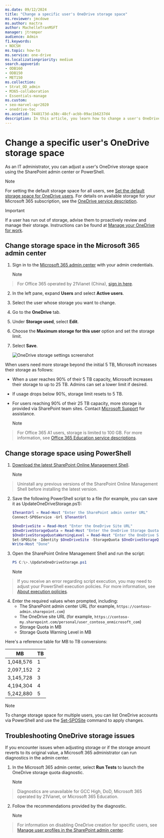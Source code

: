```yaml
---
ms.date: 09/12/2024
title: "Change a specific user's OneDrive storage space"
ms.reviewer: jmcdowe
ms.author: mactra
author: MachelleTranMSFT
manager: jtremper
audience: Admin
f1.keywords:
- NOCSH
ms.topic: how-to
ms.service: one-drive
ms.localizationpriority: medium
search.appverid:
- ODB160
- ODB150
- MET150
ms.collection: 
- Strat_OD_admin
- M365-collaboration
- Essentials-manage
ms.custom:
- seo-marvel-apr2020
- onedrive-toc
ms.assetid: 7448173d-a38c-48cf-acbb-09ac1b6237d4
description: In this article, you learn how to change a user's OneDrive storage space in Microsoft 365.
---
```


# Change a specific user's OneDrive storage space

As an IT administrator, you can adjust a user's OneDrive storage space using the SharePoint admin center or PowerShell.

> [!NOTE]
> For setting the default storage space for all users, see [Set the default storage space for OneDrive users](set-default-storage-space.md). For details on available storage for your Microsoft 365 subscription, see the [OneDrive service description](/office365/servicedescriptions/onedrive-for-business-service-description).

> [!IMPORTANT]
> If a user has run out of storage, advise them to proactively review and manage their storage. Instructions can be found at [Manage your OneDrive for work](https://support.microsoft.com/office/manage-your-onedrive-for-work-or-school-storage-31519161-059c-4764-b6f8-f5cd29f7fe68).

## Change storage space in the Microsoft 365 admin center

1. Sign in to the [Microsoft 365 admin center](https://admin.microsoft.com) with your admin credentials.

    > [!NOTE]
    >
> For Office 365 operated by 21Vianet (China), [sign in here](https://login.partner.microsoftonline.cn).

2. In the left pane, expand **Users** and select **Active users**.

3. Select the user whose storage you want to change.

4. Go to the **OneDrive** tab.

5. Under **Storage used**, select **Edit**.

6. Choose the **Maximum storage for this user** option and set the storage limit.

7. Select **Save**.

    ![OneDrive storage settings screenshot](media/edit-user-storage-limit.png)

When users need more storage beyond the initial 5 TB, Microsoft increases their storage as follows:

- When a user reaches 90% of their 5 TB capacity, Microsoft increases their storage to up to 25 TB. Admins can set a lower limit if desired.
- If usage drops below 90%, storage limit resets to 5 TB.
- For users reaching 90% of their 25 TB capacity, more storage is provided via SharePoint team sites. Contact [Microsoft Support](https://go.microsoft.com/fwlink/?linkid=869559) for assistance.

    > [!NOTE]
    >
> For Office 365 A1 users, storage is limited to 100 GB. For more information, see [Office 365 Education service descriptions](/office365/servicedescriptions/office-365-platform-service-description/office-365-education).

## Change storage space using PowerShell

1. [Download the latest SharePoint Online Management Shell](https://go.microsoft.com/fwlink/p/?LinkId=255251).

   > [!NOTE]
   >
> Uninstall any previous versions of the SharePoint Online Management Shell before installing the latest version.

2. Save the following PowerShell script to a file (for example, you can save it as UpdateOneDriveStorage.ps1):

    ```PowerShell
    $TenantUrl = Read-Host "Enter the SharePoint admin center URL"
    Connect-SPOService -Url $TenantUrl

    $OneDriveSite = Read-Host "Enter the OneDrive Site URL"
    $OneDriveStorageQuota = Read-Host "Enter the OneDrive Storage Quota in MB"
    $OneDriveStorageQuotaWarningLevel = Read-Host "Enter the OneDrive Storage Quota Warning Level in MB"
    Set-SPOSite -Identity $OneDriveSite -StorageQuota $OneDriveStorageQuota -StorageQuotaWarningLevel $OneDriveStorageQuotaWarningLevel
    Write-Host "Done"
    ```

3. Open the SharePoint Online Management Shell and run the script:

    ```PowerShell
    PS C:\>.\UpdateOneDriveStorage.ps1
    ```

   > [!NOTE]
   >
> If you receive an error regarding script execution, you may need to adjust your PowerShell execution policies. For more information, see [About execution policies](/powershell/module/microsoft.powershell.core/about/about_execution_policies).

4. Enter the required values when prompted, including:
   - The SharePoint admin center URL (for example, `https://contoso-admin.sharepoint.com`)
   - The OneDrive site URL (for example, `https://contoso-my.sharepoint.com/personal/user_contoso_onmicrosoft_com`)
   - Storage Quota in MB
   - Storage Quota Warning Level in MB

Here's a reference table for MB to TB conversions:

| MB        | TB |
| --------- |--|
| 1,048,576 | 1  |
| 2,097,152 | 2  |
| 3,145,728 | 3  |
| 4,194,304 | 4  |
| 5,242,880 | 5  |

> [!NOTE]
> To change storage space for multiple users, you can list OneDrive accounts via PowerShell and use the [Set-SPOSite](/powershell/module/sharepoint-online/set-sposite) command to apply changes.

## Troubleshooting OneDrive storage issues

If you encounter issues when adjusting storage or if the storage amount reverts to its original value, a Microsoft 365 administrator can run diagnostics in the admin center.

1. In the Microsoft 365 admin center, select **Run Tests** to launch the OneDrive storage quota diagnostic.

    > [!NOTE]
    >
> Diagnostics are unavailable for GCC High, DoD, Microsoft 365 operated by 21Vianet, or Microsoft 365 Education.

2. Follow the recommendations provided by the diagnostic.

    > [!NOTE]
    >
> For information on disabling OneDrive creation for specific users, see [Manage user profiles in the SharePoint admin center](/sharepoint/manage-user-profiles).
